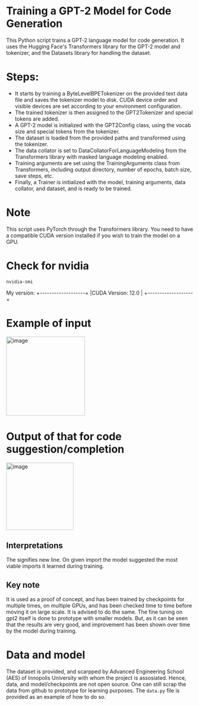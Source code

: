 # Training a GPT-2 Model for Code Generation
This Python script trains a GPT-2 language model for code generation. It uses the Hugging Face's Transformers library for the GPT-2 model and tokenizer, and the Datasets library for handling the dataset.

# Steps:
- It starts by training a ByteLevelBPETokenizer on the provided text data file and saves the tokenizer model to disk. CUDA device order and visible devices are set according to your environment configuration.
- The trained tokenizer is then assigned to the GPT2Tokenizer and special tokens are added.
- A GPT-2 model is initialized with the GPT2Config class, using the vocab size and special tokens from the tokenizer.
- The dataset is loaded from the provided paths and transformed using the tokenizer.
- The data collator is set to DataCollatorForLanguageModeling from the Transformers library with masked language modeling enabled.
- Training arguments are set using the TrainingArguments class from Transformers, including output directory, number of epochs, batch size, save steps, etc.
- Finally, a Trainer is initialized with the model, training arguments, data collator, and dataset, and is ready to be trained.

# Note
This script uses PyTorch through the Transformers library. You need to have a compatible CUDA version installed if you wish to train the model on a GPU. 

# Check for nvidia
    
    nvidia-smi

My version:
+-------------------+
|CUDA Version: 12.0 |
+-------------------+

# Example of input
<img width="212" alt="image" src="https://github.com/Jayveersinh-Raj/code_generation_gpt2/assets/69463767/93c19ce7-74b4-4639-8404-4077589c204a">

# Output of that for code suggestion/completion
<img width="181" alt="image" src="https://github.com/Jayveersinh-Raj/code_generation_gpt2/assets/69463767/afa54c8b-1fd3-4180-a343-6538958a57e7">

## Interpretations
The <N> signifies new line. On given import the model suggested the most viable imports it learned during training. 

## Key note
It is used as a proof of concept, and has been trained by checkpoints for multiple times, on multiple GPUs, and has been checked time to time before moving it on large scale. It is advised to do the same. The fine tuning on gpt2 itself is done to prototype with smaller models. But, as it can be seen that the results are very good, and improvement has been shown over time by the model during training. 

# Data and model
The dataset is provided, and scarpped by Advanced Engineering School (AES) of Innopolis University with whom the project is assosiated. Hence, data, and model/checkpoints are not open source. One can still scrap the data from github to prototype for learning purposes. The `data.py` file is provided as an example of how to do so. 